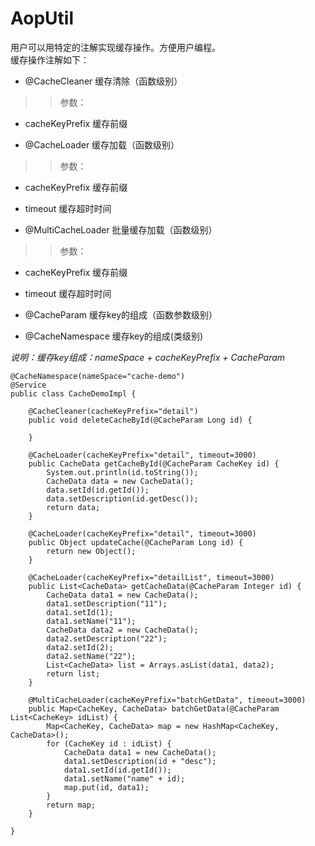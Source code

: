 # AopUtil
用户可以用特定的注解实现缓存操作。方便用户编程。<br/>
缓存操作注解如下：<br/>

* @CacheCleaner 缓存清除（函数级别）

>>参数：
* cacheKeyPrefix 缓存前缀

* @CacheLoader 缓存加载（函数级别）

>>参数：
* cacheKeyPrefix 缓存前缀
* timeout 缓存超时时间

* @MultiCacheLoader 批量缓存加载（函数级别）

>>参数：
* cacheKeyPrefix 缓存前缀
* timeout 缓存超时时间

* @CacheParam 缓存key的组成（函数参数级别）
* @CacheNamespace 缓存key的组成(类级别)

*说明：缓存key组成：nameSpace + cacheKeyPrefix + CacheParam*

	@CacheNamespace(nameSpace="cache-demo")
	@Service
	public class CacheDemoImpl {
    
	    @CacheCleaner(cacheKeyPrefix="detail")
	    public void deleteCacheById(@CacheParam Long id) {
	        
	    }
	    
	    @CacheLoader(cacheKeyPrefix="detail", timeout=3000)
	    public CacheData getCacheById(@CacheParam CacheKey id) {
	        System.out.println(id.toString());
	        CacheData data = new CacheData();
	        data.setId(id.getId());
	        data.setDescription(id.getDesc());
	        return data;
	    }
	    
	    @CacheLoader(cacheKeyPrefix="detail", timeout=3000)
	    public Object updateCache(@CacheParam Long id) {
	        return new Object();
	    }
	
	    @CacheLoader(cacheKeyPrefix="detailList", timeout=3000)
	    public List<CacheData> getCacheData(@CacheParam Integer id) {
	        CacheData data1 = new CacheData();
	        data1.setDescription("11");
	        data1.setId(1);
	        data1.setName("11");
	        CacheData data2 = new CacheData();
	        data2.setDescription("22");
	        data2.setId(2);
	        data2.setName("22");
	        List<CacheData> list = Arrays.asList(data1, data2);
	        return list;
	    }
	
	    @MultiCacheLoader(cacheKeyPrefix="batchGetData", timeout=3000)
	    public Map<CacheKey, CacheData> batchGetData(@CacheParam List<CacheKey> idList) {
	        Map<CacheKey, CacheData> map = new HashMap<CacheKey, CacheData>();
	        for (CacheKey id : idList) {
	            CacheData data1 = new CacheData();
	            data1.setDescription(id + "desc");
	            data1.setId(id.getId());
	            data1.setName("name" + id);
	            map.put(id, data1);
	        }
	        return map;
	    }

	}